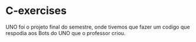 # C-exercises

UNO foi o projeto final do semestre, onde tivemos que fazer um codigo que respodia aos Bots do UNO que o professor criou.
